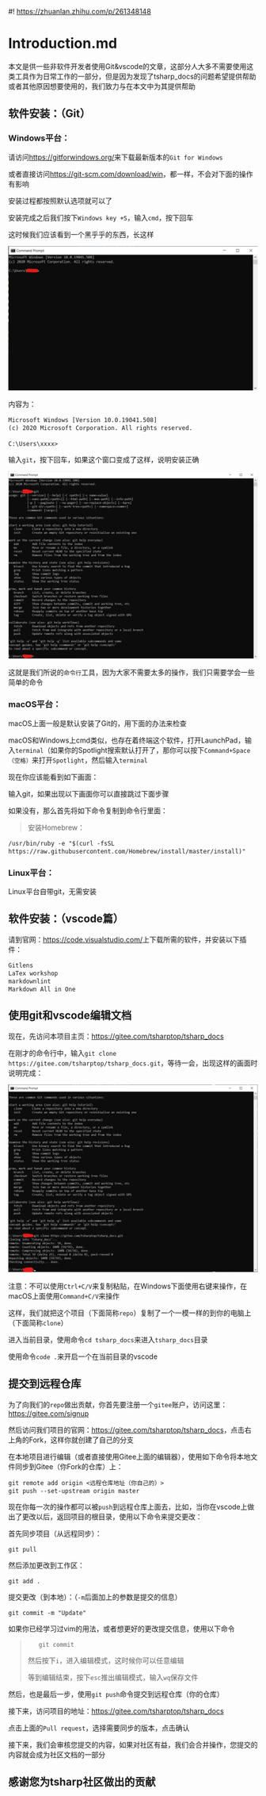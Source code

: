 #! https://zhuanlan.zhihu.com/p/261348148
# Introduction.md

本文是供一些非软件开发者使用Git&vscode的文章，这部分人大多不需要使用这类工具作为日常工作的一部分，但是因为发现了tsharp_docs的问题希望提供帮助或者其他原因想要使用的，我们致力与在本文中为其提供帮助

## 软件安装：（Git）

### Windows平台：

请访问<https://gitforwindows.org/>来下载最新版本的`Git for Windows`

或者直接访问<https://git-scm.com/download/win>，都一样，不会对下面的操作有影响

安装过程都按照默认选项就可以了

安装完成之后我们按下`Windows key +S`，输入`cmd`，按下回车

这时候我们应该看到一个黑乎乎的东西，长这样

![cmd.png](./img/cmd.png)

内容为：

    Microsoft Windows [Version 10.0.19041.508]
    (c) 2020 Microsoft Corporation. All rights reserved.

    C:\Users\xxxx>

输入`git`，按下回车，如果这个窗口变成了这样，说明安装正确

![git.png](./img/git.png)

这就是我们所说的`命令行`工具，因为大家不需要太多的操作，我们只需要学会一些简单的命令

### macOS平台：

macOS上面一般是默认安装了Git的，用下面的办法来检查

macOS和Windows上cmd类似，也存在着终端这个软件，打开LaunchPad，输入`terminal`（如果你的Spotlight搜索默认打开了，那你可以按下`Command+Space（空格）`来打开`Spotlight`，然后输入`terminal`

现在你应该能看到如下画面：

输入git，如果出现以下画面你可以直接跳过下面步骤

如果没有，那么首先将如下命令复制到命令行里面：
> 安装Homebrew：

    /usr/bin/ruby -e "$(curl -fsSL https://raw.githubusercontent.com/Homebrew/install/master/install)"

### Linux平台：

Linux平台自带git，无需安装

## 软件安装：（vscode篇）

请到官网：<https://code.visualstudio.com/>上下载所需的软件，并安装以下插件：

    Gitlens
    LaTex workshop
    markdownlint
    Markdown All in One

## 使用git和vscode编辑文档

现在，先访问本项目主页：<https://gitee.com/tsharptop/tsharp_docs>

在刚才的命令行中，输入`git clone https://gitee.com/tsharptop/tsharp_docs.git`，等待一会，出现这样的画面时说明完成：

![](./img/git-clone.png)

注意：不可以使用`Ctrl+C/V`来复制粘贴，在Windows下面使用右键来操作，在macOS上面使用`Command+C/V`来操作

这样，我们就把这个项目（下面简称`repo`）复制了一个一模一样的到你的电脑上（下面简称`clone`）

进入当前目录，使用命令`cd tsharp_docs`来进入`tsharp_docs`目录

使用命令`code .`来开启一个在当前目录的vscode

## 提交到远程仓库

为了向我们的`repo`做出贡献，你首先要注册一个`gitee`账户，访问这里：<https://gitee.com/signup>

然后访问我们项目的官网：<https://gitee.com/tsharptop/tsharp_docs>，点击右上角的Fork，这样你就创建了自己的分支

在本地项目进行编辑（或者直接使用Gitee上面的编辑器），使用如下命令将本地文件同步到Gitee（你Fork的仓库）上：

    git remote add origin <远程仓库地址（你自己的）>
    git push --set-upstream origin master

现在你每一次的操作都可以被`push`到远程仓库上面去，比如，当你在vscode上做出了更改以后，返回项目的根目录，使用以下命令来提交更改：

首先同步项目（从远程同步）：

    git pull
然后添加更改到工作区：

    git add .
提交更改（到本地）：（`-m`后面加上的参数是提交的信息）

    git commit -m "Update"
如果你已经学习过vim的用法，或者想更好的更改提交信息，使用以下命令
>
>        git commit
> 然后按下`i`，进入编辑模式，这时候你可以任意编辑
>
> 等到编辑结束，按下`esc`推出编辑模式，输入`wq`保存文件

然后，也是最后一步，使用`git push`命令提交到远程仓库（你的仓库）

接下来，访问项目的地址：<https://gitee.com/tsharptop/tsharp_docs>

点击上面的`Pull request`，选择需要同步的版本，点击确认

接下来，我们会审核您提交的内容，如果对社区有益，我们会合并操作，您提交的内容就会成为社区文档的一部分

## 感谢您为tsharp社区做出的贡献
